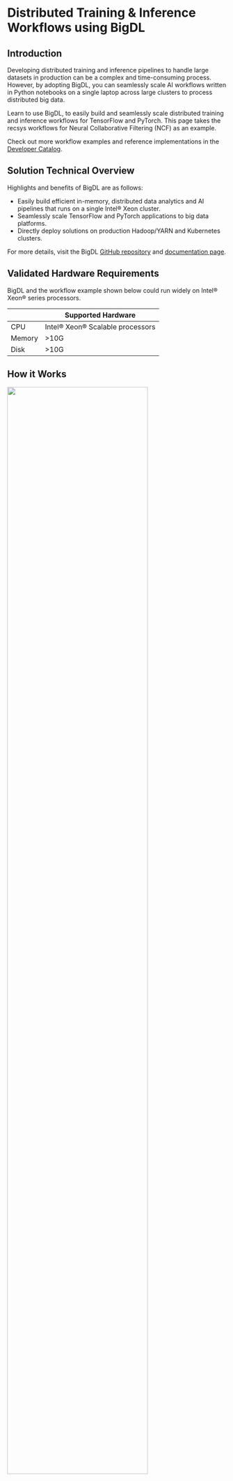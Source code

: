 # Distributed Training & Inference Workflows using BigDL 

## Introduction

Developing distributed training and inference pipelines to handle large datasets in production can be a complex and time-consuming process. However, by adopting BigDL, you can seamlessly scale AI workflows written in Python notebooks on a single laptop across large clusters to process distributed big data.

Learn to use BigDL, to easily build and seamlessly scale distributed training and inference workflows
for TensorFlow and PyTorch. This page takes the recsys workflows for Neural Collaborative Filtering (NCF) as an example.

Check out more workflow examples and reference implementations in the [Developer Catalog](https://developer.intel.com/aireferenceimplementations).

## Solution Technical Overview

Highlights and benefits of BigDL are as follows:

- Easily build efficient in-memory, distributed data analytics and AI pipelines that runs on a single Intel® Xeon cluster.
- Seamlessly scale TensorFlow and PyTorch applications to big data platforms.
- Directly deploy solutions on production Hadoop/YARN and Kubernetes clusters.


For more details, visit the BigDL [GitHub repository](https://github.com/intel-analytics/BigDL/tree/main) and
[documentation page](https://bigdl.readthedocs.io/en/latest/).

## Validated Hardware Requirements

BigDL and the workflow example shown below could run widely on Intel® Xeon® series processors.

|| Supported Hardware         |
|---| ---------------------------- |
|CPU| Intel® Xeon® Scalable processors|
|Memory|>10G|
|Disk|>10G|


## How it Works

<img src="https://github.com/intel-analytics/BigDL/blob/main/docs/readthedocs/image/orca-workflow.png" width="80%" />

The architecture above illustrates how BigDL can build end-to-end, distributed and in-memory pipelines on Intel® Xeon clusters.

- BigDL supports loading data from various distributed data sources and data formats that are widely used in the big data ecosystem.
- BigDL supports distributed data processing with Spark DataFrame, Ray Dataset and provides APIs for distributed data parallel processing of Python libraries.
- BigDL supports seamlessly scaling many popular deep learning frameworks and includes runtime optimizations on Xeon.

---

## Get Started

### 1. Prerequisites

You are highly recommended to use the toolkit under the following system and software settings:
- OS: Linux (including Ubuntu 18.04/20.04 and CentOS 7) or Mac
- Python: 3.7, 3.8, 3.9

### 2. Download the Workflow Repository
Create a working directory for the example workflow of BigDL and clone the [Main
Repository](https://github.com/intel-analytics/BigDL) repository into your working
directory. This step downloads the example scripts in BigDL to demonstrate the workflow.
Follow the steps in the next section to easily install BigDL via [Docker](#31-install-from-docker) or [pip](#32-install-from-pypi-on-bare-metal).

```
mkdir ~/work && cd ~/work
git clone https://github.com/intel-analytics/BigDL.git
cd BigDL
```

### 3. Installation
You can install BigDL either using our provided [Docker image](#31-install-from-docker) (recommended way) or on [bare metal](#32-install-from-pypi-on-bare-metal) according to your environment and preference.

If you wish to run with `docker compose` or `helm`, we also provide you with easy scripts which lanuch the workflow automatically. After setting up Docker, you can just skip the remaining part of this section and directly go to [docker compose](#1-run-with-docker-compose) or [helm on k8s](#2-run-with-helm-on-k8s) instructions.

#### 3.1 Install from Docker
Follow these instructions to set up and run our provided Docker image.
For running the training workflow on bare metal, see the [bare metal instructions](#32-install-from-pypi-on-bare-metal).

**a. Set Up Docker Engine**

You'll need to install Docker Engine on your development system.
Note that while **Docker Engine** is free to use, **Docker Desktop** may require
you to purchase a license.  See the [Docker Engine Server installation
instructions](https://docs.docker.com/engine/install/#server) for details.

If the Docker image is run on a cloud service, mention they may also need
credentials to perform training and inference related operations (such as these
for Azure):
- [Set up the Azure Machine Learning Account](https://azure.microsoft.com/en-us/free/machine-learning)
- [Configure the Azure credentials using the Command-Line Interface](https://docs.microsoft.com/en-us/cli/azure/authenticate-azure-cli)
- [Compute targets in Azure Machine Learning](https://learn.microsoft.com/en-us/azure/machine-learning/concept-compute-target)
- [Virtual Machine Products Available in Your Region](https://azure.microsoft.com/en-us/explore/global-infrastructure/products-by-region/?products=virtual-machines&regions=us-east)

**b. Set Up Docker Image**

Pull the provided Docker image:
```
docker pull intelanalytics/bigdl-orca:latest
```

**c. Create Docker Container**

Create the Docker container for BigDL using the ``docker run`` command, as shown below. If your environment requires a proxy to access the Internet, export your
development system's proxy settings to the Docker environment by adding `--env http_proxy=${http_proxy}` when you create the docker container.
```
docker run -a stdout \
  --name bigdl-workflow \
  --env http_proxy=${http_proxy} \
  --env https_proxy=${https_proxy} \
  --env no_proxy=${no_proxy} \
  --volume ${PWD}:/workspace \
  --workdir /workspace \
  --privileged --init -it \
  intelanalytics/bigdl-orca:latest \
  bash
```

**d. Install Packages in Docker Container**

Run these commands to install additional software used for the workflow in the Docker container:
```
pip install tensorflow==2.9.0
```


#### 3.2 Install from Pypi on Bare Metal
Follow these instructions to set up and run this workflow on your own development
system. For running the training workflow with a provided Docker image, see the [Docker
 instructions](#31-install-from-docker).


**a. Set Up System Software**

Our examples use the ``conda`` package and environment on your local computer.
If you don't have ``conda`` installed, see the [Conda Linux installation
instructions](https://docs.conda.io/projects/conda/en/stable/user-guide/install/linux.html).

**b. Install Packages in Conda Environment**

Run these commands to set up the workflow's ``conda`` environment and install required software:
```
conda create -n bigdl python=3.9 --yes
conda activate bigdl
pip install --pre --upgrade bigdl-orca-spark3
pip install tensorflow==2.9.0
```

---

## How To Run

### Manual Run
Follow these instructions to run the workflow by hand. If you wish to lanuch the workflow via scripts, see [docker compose](#1-run-with-docker-compose) or [helm on k8s](#2-run-with-helm-on-k8s) instructions.
#### 1. Download the Datasets

This workflow uses the [ml-100k dataset](https://grouplens.org/datasets/movielens/100k/) of [MovieLens](https://movielens.org/).

```
cd python/orca/tutorial/NCF
wget https://files.grouplens.org/datasets/movielens/ml-100k.zip
unzip ml-100k.zip
```


#### 2. Run Workflow
The workflow uses Spark DataFrame to process the movielens data and defines the [Neural Collaborative Filtering](https://arxiv.org/abs/1708.05031) model in TensorFlow. Use these commands to run the workflow:
- Distributed training:
```
python tf_train_spark_dataframe.py --dataset ml-100k
```
- Distributed inference:
```
python tf_predict_spark_dataframe.py --dataset ml-100k
```

### Run Via Scripts
We offer two options to automatically launch the distribute training and inference workflow:
+ Docker Compose
+ Helm on K8s

#### 1. Run with `docker compose`

```bash
docker compose up bigdl-workflow --build

# After completion
docker compose down
```

#### 2. Run with `helm` on K8s:

Follow the official instructions to install [helm](https://helm.sh/docs/intro/install/) first before running the following commands on your Kubernetes cluster:
```bash
helm upgrade --install bigdl-workflow kubernetes/

# After completion
helm delete bigdl-workflow
```

## Expected Output
Check out the processed data, saved model and predictions of the workflow:
```
ll train_processed_dataframe.parquet
ll test_processed_dataframe.parquet
ll test_predictions_dataframe.parquet
ll NCF_model.h5
```
Check out the logs of the console for training and inference results:

- tf_train_spark_dataframe.py:
```
Train results:
verbose: 1
epochs: 2
steps: 40
loss: [0.43995094299316406, 0.3661007285118103]
accuracy: [0.7953540086746216, 0.83966064453125]
auc: [0.7579973936080933, 0.8532146215438843]
precision: [0.3079235553741455, 0.6916240453720093]
recall: [0.017480555921792984, 0.3596118092536926]
val_loss: [0.3642280697822571, 0.3102317750453949]
val_accuracy: [0.8291406035423279, 0.865966796875]
val_auc: [0.855850875377655, 0.8976992964744568]
val_precision: [0.7450749278068542, 0.7225849628448486]
val_recall: [0.21683736145496368, 0.5314843058586121]

Evaluation results:
validation_loss: 0.3142370283603668
validation_accuracy: 0.8649218678474426
validation_auc: 0.8953894376754761
validation_precision: 0.7280181050300598
validation_recall: 0.5282735824584961
```
- tf_predict_spark_dataframe.py:
```
+----+----+-----+-------+------+----------+--------------------+--------+--------------------+
|item|user|label|zipcode|gender|occupation|                 age|category|          prediction|
+----+----+-----+-------+------+----------+--------------------+--------+--------------------+
|   1| 627|  0.0|    172|     1|         5|[0.25757575757575...|     102| [0.841558039188385]|
|   1| 697|  1.0|     74|     1|         2|[0.2727272727272727]|     102|[0.6905139088630676]|
|   3| 500|  1.0|    705|     1|         4|[0.3181818181818182]|       8|[0.31478825211524...|
|   5| 815|  0.0|    314|     1|         2|[0.3787878787878788]|      30|[0.27323466539382...|
|  16| 682|  0.0|    477|     1|         6|[0.24242424242424...|       3|[0.10835579037666...|
+----+----+-----+-------+------+----------+--------------------+--------+--------------------+
only showing top 5 rows
```

---

## Summary and Next Steps
Now you have successfully tried the recsys workflows of BigDL to build an end-to-end pipeline for Neural Collaborative Filtering model.
You can continue to try other use cases provided in BigDL or build the training and inference workflows on your own dataset!

## Learn More
For more information about BigDL distributed training and inference workflows or to read about other relevant workflow
examples, see these guides and software resources:

- More BigDL workflow examples for TensorFlow: https://github.com/intel-analytics/BigDL/tree/main/python/orca/example/learn/tf2
- More BigDL workflow examples for PyTorch: https://github.com/intel-analytics/BigDL/tree/main/python/orca/example/learn/pytorch
- To scale BigDL workflows to Kubernetes clusters: https://bigdl.readthedocs.io/en/latest/doc/Orca/Tutorial/k8s.html
- [Intel® AI Analytics Toolkit (AI Kit)](https://www.intel.com/content/www/us/en/developer/tools/oneapi/ai-analytics-toolkit.html)
- [Azure Machine Learning Documentation](https://learn.microsoft.com/en-us/azure/machine-learning/)

## Troubleshooting
- If you encounter the error `E0129 21:36:55.796060683 1934066 thread_pool.cc:254] Waiting for thread pool to idle before forking` during the training, it may be caused by the installed version of grpc. See [here](https://github.com/grpc/grpc/pull/32196) for more details about this issue. To fix it, a recommended grpc version is 1.43.0:
```bash
pip install grpcio==1.43.0
```

## Support
If you have questions or issues about this workflow, contact the Support Team through [GitHub](https://github.com/intel-analytics/BigDL/issues) or [Google User Group](https://groups.google.com/g/bigdl-user-group).
